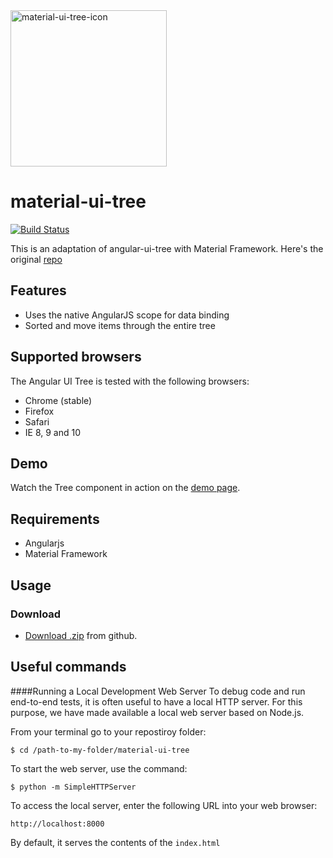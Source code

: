 <img src="https://raw.githubusercontent.com/araltasher/material-ui-tree/master/material-ui-tree-icon.png" alt="material-ui-tree-icon" width="250"/>

# material-ui-tree

[![Build Status](https://travis-ci.org/angular-ui-tree/angular-ui-tree.svg?branch=master)](https://travis-ci.org/angular-ui-tree/angular-ui-tree) 

This is an adaptation of angular-ui-tree with Material Framework. Here's the original [repo](https://github.com/angular-ui-tree/angular-ui-tree)


## Features

- Uses the native AngularJS scope for data binding
- Sorted and move items through the entire tree

## Supported browsers

The Angular UI Tree is tested with the following browsers:

- Chrome (stable)
- Firefox
- Safari
- IE 8, 9 and 10

## Demo
Watch the Tree component in action on the [demo page](http://angular-ui-tree.github.io/angular-ui-tree/).

## Requirements

- Angularjs
- Material Framework

## Usage

### Download

- [Download .zip](https://github.com/araltasher/material-ui-tree.git) from github.

## Useful commands

####Running a Local Development Web Server
To debug code and run end-to-end tests, it is often useful to have a local HTTP server. 
For this purpose, we have made available a local web server based on Node.js.

From your terminal go to your repostiroy folder:

    $ cd /path-to-my-folder/material-ui-tree

To start the web server, use the command:

    $ python -m SimpleHTTPServer

To access the local server, enter the following URL into your web browser:

    http://localhost:8000

By default, it serves the contents of the `index.html`
